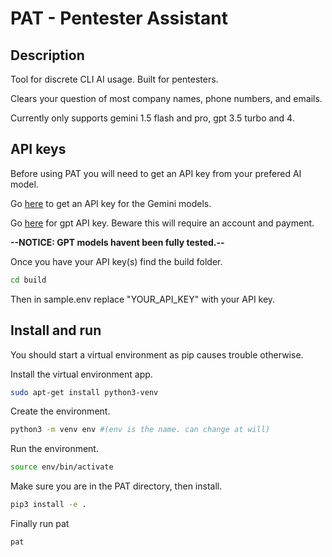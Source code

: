 # PAT - Pentester Assistant

## Description
Tool for discrete CLI AI usage. Built for pentesters.

Clears your question of most company names, phone numbers, and emails.

Currently only supports gemini 1.5 flash and pro, gpt 3.5 turbo and 4.

## API keys
Before using PAT you will need to get an API key from your prefered AI model.

Go [here](https://aistudio.google.com/app/apikey) to get an API key for the Gemini models.

Go [here](https://platform.openai.com/api-keys) for gpt API key. Beware this will require an account and payment.

**--NOTICE: GPT models havent been fully tested.--**

Once you have your API key(s) find the build folder.
``` bash
cd build
```
Then in sample.env replace "YOUR_API_KEY" with your API key.


## Install and run
You should start a virtual environment as pip causes trouble otherwise.

Install the virtual environment app.
```bash
sudo apt-get install python3-venv
```

Create the environment.
```bash
python3 -m venv env #(env is the name. can change at will)
```

Run the environment.
```bash
source env/bin/activate
```

Make sure you are in the PAT directory, then install.
```bash
pip3 install -e .
```
Finally run pat
```bash
pat
```